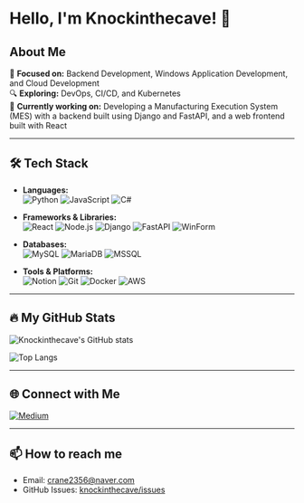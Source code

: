 # Hello, I'm Knockinthecave! 👋

## About Me

🎯 **Focused on:** Backend Development, Windows Application Development, and Cloud Development  
🔍 **Exploring:** DevOps, CI/CD, and Kubernetes  
🚀 **Currently working on:** Developing a Manufacturing Execution System (MES) with a backend built using Django and FastAPI, and a web frontend built with React

---

## 🛠️ Tech Stack

- **Languages:**  
  ![Python](https://img.shields.io/badge/-Python-3776AB?style=flat-square&logo=python&logoColor=white) 
  ![JavaScript](https://img.shields.io/badge/-JavaScript-F7DF1E?style=flat-square&logo=javascript&logoColor=black) 
  ![C#](https://img.shields.io/badge/-C%23-239120?style=flat-square&logo=c-sharp&logoColor=white)

- **Frameworks & Libraries:**  
  ![React](https://img.shields.io/badge/-React-61DAFB?style=flat-square&logo=react&logoColor=black) 
  ![Node.js](https://img.shields.io/badge/-Node.js-339933?style=flat-square&logo=node.js&logoColor=white) 
  ![Django](https://img.shields.io/badge/-Django-092E20?style=flat-square&logo=django&logoColor=white) 
  ![FastAPI](https://img.shields.io/badge/-FastAPI-009688?style=flat-square&logo=fastapi&logoColor=white)
  ![WinForm](https://img.shields.io/badge/-WinForm-0078D6?style=flat-square&logo=microsoft&logoColor=white)

- **Databases:**  
  ![MySQL](https://img.shields.io/badge/-MySQL-4479A1?style=flat-square&logo=mysql&logoColor=white) 
  ![MariaDB](https://img.shields.io/badge/-MariaDB-003545?style=flat-square&logo=mariadb&logoColor=white) 
  ![MSSQL](https://img.shields.io/badge/-MSSQL-CC2927?style=flat-square&logo=microsoft-sql-server&logoColor=white)

- **Tools & Platforms:**  
  ![Notion](https://img.shields.io/badge/-Notion-000000?style=flat-square&logo=notion&logoColor=white) 
  ![Git](https://img.shields.io/badge/-Git-F05032?style=flat-square&logo=git&logoColor=white) 
  ![Docker](https://img.shields.io/badge/-Docker-2496ED?style=flat-square&logo=docker&logoColor=white) 
  ![AWS](https://img.shields.io/badge/-AWS-232F3E?style=flat-square&logo=amazon-aws&logoColor=white)

---

## 🔥 My GitHub Stats

![Knockinthecave's GitHub stats](https://github-readme-stats.vercel.app/api?username=knockinthecave&show_icons=true&theme=radical)

![Top Langs](https://github-readme-stats.vercel.app/api/top-langs/?username=knockinthecave&layout=compact&theme=radical)

---

## 🌐 Connect with Me

[![Medium](https://img.shields.io/badge/-Medium-12100E?style=flat-square&logo=medium&logoColor=white)](https://medium.com/@crane2356)

---

## 📫 How to reach me

- Email: crane2356@naver.com  
- GitHub Issues: [knockinthecave/issues](https://github.com/knockinthecave/knockinthecave/issues)
